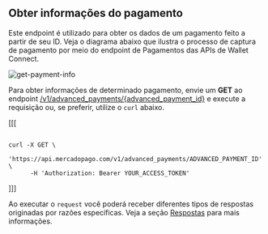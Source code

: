 ## Obter informações do pagamento

Este endpoint é utilizado para obter os dados de um pagamento feito a partir de seu ID. Veja o diagrama abaixo que ilustra o processo de captura de pagamento por meio do endpoint de Pagamentos das APIs de Wallet Connect.

![get-payment-info](wallet-connect/get-payment-information.pt.png)

Para obter informações de determinado pagamento, envie um **GET** ao endpoint [/v1/advanced_payments/{advanced_payment_id}](/developers/pt/reference/wallet_connect/_advanced_payments_advanced_payment_id/get) e execute a requisição ou, se preferir, utilize o `curl` abaixo.

[[[
```curl

curl -X GET \
    'https://api.mercadopago.com/v1/advanced_payments/ADVANCED_PAYMENT_ID' \
      -H 'Authorization: Bearer YOUR_ACCESS_TOKEN'

```
]]]

Ao executar o `request` você poderá receber diferentes tipos de respostas originadas por razões específicas. Veja a seção [Respostas](/developers/pt/docs/wallet-connect/payment-flow/capture-payment/responses) para mais informações.